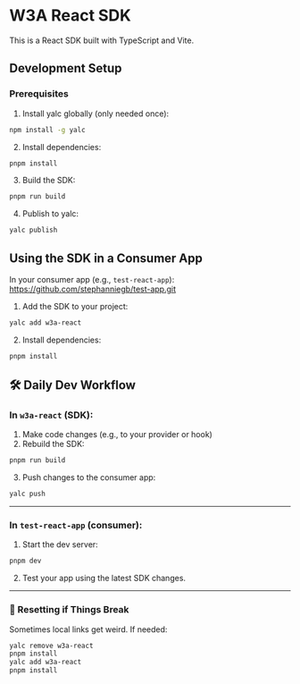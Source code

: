 # W3A React SDK

This is a React SDK built with TypeScript and Vite.

## Development Setup

### Prerequisites

1. Install yalc globally (only needed once):

```bash
npm install -g yalc
```

2. Install dependencies:

```bash
pnpm install
```

3. Build the SDK:

```bash
pnpm run build
```

4. Publish to yalc:

```bash
yalc publish
```

## Using the SDK in a Consumer App

In your consumer app (e.g., `test-react-app`): https://github.com/stephanniegb/test-app.git

1. Add the SDK to your project:

```bash
yalc add w3a-react
```

2. Install dependencies:

```bash
pnpm install
```

## 🛠️ Daily Dev Workflow

### In `w3a-react` (SDK):

1. Make code changes (e.g., to your provider or hook)
2. Rebuild the SDK:

```bash
pnpm run build
```

3. Push changes to the consumer app:

```bash
yalc push
```

---

### In `test-react-app` (consumer):

1. Start the dev server:

```bash
pnpm dev
```

2. Test your app using the latest SDK changes.

---

### 🔁 Resetting if Things Break

Sometimes local links get weird. If needed:

```bash
yalc remove w3a-react
pnpm install
yalc add w3a-react
pnpm install
```
